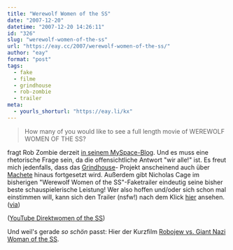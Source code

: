 ```yaml
---
title: "Werewolf Women of the SS"
date: "2007-12-20"
datetime: "2007-12-20 14:26:11"
id: "326"
slug: "werewolf-women-of-the-ss"
url: "https://eay.cc/2007/werewolf-women-of-the-ss/"
author: "eay"
format: "post"
tags:
  - fake
  - filme
  - grindhouse
  - rob-zombie
  - trailer
meta:
  - yourls_shorturl: "https://eay.li/kx"
---
```


> How many of you would like to see a full length movie of WEREWOLF WOMEN OF THE SS?

fragt Rob Zombie derzeit [in seinem MySpace-Blog](http://blog.myspace.com/index.cfm?fuseaction=blog.view&friendID=28735418&blogID=339399273). Und es muss eine rhetorische Frage sein, da die offensichtliche Antwort "wir alle!" ist. Es freut mich jedenfalls, dass das [Grindhouse](//eay.cc/tag/grindhouse/)\- Projekt anscheinend auch über [Machete](http://youtube.com/watch?v=W8cCzltPD6Y) hinaus fortgesetzt wird. Außerdem gibt Nicholas Cage im bisherigen "Werewolf Women of the SS"-Faketrailer eindeutig seine bisher beste schauspielerische Leistung! Wer also hoffen und/oder sich schon mal einstimmen will, kann sich den Trailer (nsfw!) nach dem Klick [hier](//eay.cc/2007/werewolf-women-of-the-ss/) ansehen. ([via](http://www.fuenf-filmfreunde.de/2007/12/19/werewolf-women-of-the-ss-als-full-length-movie/))

 ([YouTube Direktwomen of the SS](http://www.youtube.com/watch?v=tPW38lz6Sz0))

Und weil's gerade _so schön_ passt: Hier der Kurzfilm [Robojew vs. Giant Nazi Woman of the SS](//eay.cc/2007/robojew-vs-giant-nazi-woman-of-the-ss/).

